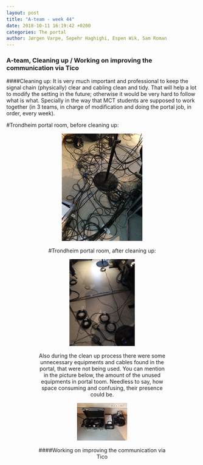 ```yaml
---
layout: post
title: "A-team - week 44"
date: 2018-10-11 16:19:42 +0200
categories: The portal
author: Jørgen Varpe, Sepehr Haghighi, Espen Wik, Sam Roman
---
```


### A-team, Cleaning up / Working on improving the communication via Tico

####Cleaning up:
It is very much important and professional to keep the signal chain (physically) clear and cabling clean and tidy.
That will help a lot to modify the setting in the future; otherwise it would be very hard to follow what is what.
Specially in the way that MCT students are supposed to work together (in 3 teams, in charge of modification and doing the portal job, in order, every week).

#Trondheim portal room, before cleaning up:
<figure align="middle">
<img src="/assets/img/Before.jpg" alt="Trondheim portal room, before cleaning up" width="50%">

#Trondheim portal room, after cleaning up:
<figure align="middle">
<img src="/assets/img/After.jpg" alt="Trondheim portal room, after cleaning up" width="50%">

Also during the clean up process there were some unnecessary equipments and cables found in the portal, that were not being used.
You can mention in the picture below, the amount of the unused equipments in portal toom. Needless to say, how space consuming and confusing, their presence could be.

<figure align="middle">
<img src="/assets/img/Not_needed.jpg" alt="Unncessary equipments" width="50%">
</figure>

####Working on improving the communication via Tico
